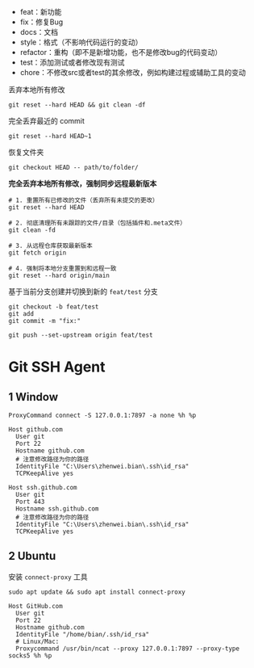 - feat：新功能
- fix：修复Bug
- docs：文档
- style：格式（不影响代码运行的变动）
- refactor：重构（即不是新增功能，也不是修改bug的代码变动）
- test：添加测试或者修改现有测试
- chore：不修改src或者test的其余修改，例如构建过程或辅助工具的变动

丢弃本地所有修改
```shell
git reset --hard HEAD && git clean -df
```
完全丢弃最近的 commit
```shell
git reset --hard HEAD~1
```
恢复文件夹
```shell
git checkout HEAD -- path/to/folder/
```
**完全丢弃本地所有修改，强制同步远程最新版本**
```shell
# 1. 重置所有已修改的文件（丢弃所有未提交的更改）
git reset --hard HEAD

# 2. 彻底清理所有未跟踪的文件/目录（包括插件和.meta文件）
git clean -fd

# 3. 从远程仓库获取最新版本
git fetch origin

# 4. 强制将本地分支重置到和远程一致
git reset --hard origin/main
```

基于当前分支创建并切换到新的 `feat/test` 分支
```shell
git checkout -b feat/test
git add 
git commit -m "fix:"

git push --set-upstream origin feat/test
```

# Git SSH Agent
## 1 Window

```config
ProxyCommand connect -S 127.0.0.1:7897 -a none %h %p

Host github.com
  User git
  Port 22
  Hostname github.com
  # 注意修改路径为你的路径
  IdentityFile "C:\Users\zhenwei.bian\.ssh\id_rsa"
  TCPKeepAlive yes

Host ssh.github.com
  User git
  Port 443
  Hostname ssh.github.com
  # 注意修改路径为你的路径
  IdentityFile "C:\Users\zhenwei.bian\.ssh\id_rsa"
  TCPKeepAlive yes
```

## 2 Ubuntu

安装 `connect-proxy` 工具
```shell
sudo apt update && sudo apt install connect-proxy
```

```config
Host GitHub.com
  User git
  Port 22
  Hostname github.com
  IdentityFile "/home/bian/.ssh/id_rsa"
  # Linux/Mac:
  Proxycommand /usr/bin/ncat --proxy 127.0.0.1:7897 --proxy-type socks5 %h %p
```